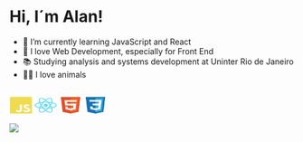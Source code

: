 <h1>Hi, I´m Alan!</h1> 
<ul>
  <li>🌱 I’m currently learning JavaScript and React</li>
  <li>💙 I love Web Development, especially for Front End</li>
  <li>📚 Studying analysis and systems development at Uninter Rio de Janeiro</li>
  <li>🐶🐱 I love animals</li>
</ul>

<div style="display inline-block"><br>
    <img align="center" alt="AF-JS" height="30" width="40" src= "https://raw.githubusercontent.com/devicons/devicon/master/icons/javascript/javascript-plain.svg">
    <img align="center" alt="AF-JS" height="30" width="40" src= "https://raw.githubusercontent.com/devicons/devicon/master/icons/react/react-original.svg">
    <img align="center" alt="AF-JS" height="30" width="40" src= "https://raw.githubusercontent.com/devicons/devicon/master/icons/html5/html5-original.svg">
    <img align="center" alt="AF-JS" height="30" width="40" src= "https://raw.githubusercontent.com/devicons/devicon/master/icons/css3/css3-original.svg">
</div>

<div style="display inline-block"><br>
  <a href="www.linkedin.com/in/alanfrança02252000" target="_blank"><img src="https://img.shields.io/badge/LinkedIn-0077B5?style=for-the-badge&logo=linkedin&logoColor=white" 
     target="_blank"></a>
</div>

